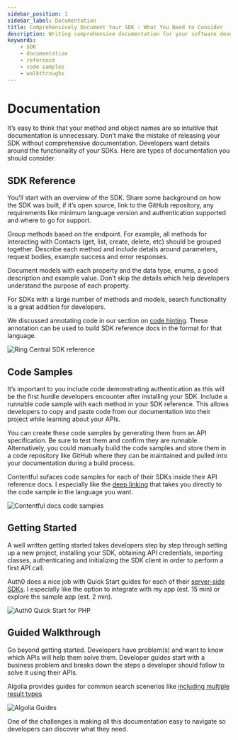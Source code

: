 ```yaml
---
sidebar_position: 1
sidebar_label: Documentation
title: Comprehensively Document Your SDK - What You Need to Consider
description: Writing comprehensive documentation for your software development kit (SDK) is critical for developers to understand your product and get the most out of it. Include an overview, SDK reference, code samples, getting started guide, and guided walkthroughs.
keywords:
    - SDK
    - documentation
    - reference
    - code samples
    - walkthroughs
---
```


# Documentation

It’s easy to think that your method and object names are so intuitive that documentation is unnecessary. Don’t make the mistake of releasing your SDK without comprehensive documentation. Developers want details around the functionality of your SDKs. Here are types of documentation you should consider.

## SDK Reference
You’ll start with an overview of the SDK. Share some background on how the SDK was built, if it’s open source, link to the GitHub repository, any requirements like minimum language version and authentication supported and where to go for support. 

Group methods based on the endpoint. For example, all methods for interacting with Contacts (get, list, create, delete, etc) should be grouped together. Describe each method and include details around parameters, request bodies, example success and error responses.

Document models with each property and the data type, enums, a good description and example value. Don’t skip the details which help developers understand the purpose of each property.

For SDKs with a large number of methods and models, search functionality is a great addition for developers. 

We discussed annotating code in our section on [code hinting](/docs/best-practices/design/code-hinting). These annotation can be used to build SDK reference docs in the format for that language. 

![Ring Central SDK reference](/img/support-docs-ringcentral-javadoc.png)

## Code Samples
It’s important to you include code demonstrating authentication as this will be the first hurdle developers encounter after installing your SDK. Include a runnable code sample with each method in your SDK reference. This allows developers to copy and paste code from our documentation into their project while learning about your APIs.

You can create these code samples by generating them from an API specification. Be sure to test them and confirm they are runnable. Alternatively, you could manually build the code samples and store them in a code repository like GitHub where they can be maintained and pulled into your documentation during a build process. 

Contentful sufaces code samples for each of their SDKs inside their API reference docs. I especially like the [deep linking](https://www.contentful.com/developers/docs/references/content-delivery-api/#/reference/content-types/content-model/get-the-content-model-of-a-space/console/js) that takes you directly to the code sample in the language you want.

![Contentful docs code samples](/img/support-docs-contentful-code-samples.png)

## Getting Started
A well written getting started takes developers step by step through setting up a new project, installing your SDK, obtaining API credentials, importing classes, authenticating and initializing the SDK client in order to perform a first API call.

Auth0 does a nice job with Quick Start guides for each of their [server-side SDKs](https://auth0.com/docs/quickstart/backend/php). I especially like the option to integrate with my app (est. 15 min) or explore the sample app (est. 2 min).

![Auth0 Quick Start for PHP](/img/support-docs-auth0-quickstart.png)

## Guided Walkthrough
Go beyond getting started. Developers have problem(s) and want to know which APIs will help them solve them. Developer guides start with a business problem and breaks down the steps a developer should follow to solve it using their APIs. 

Algolia provides guides for common search scenerios like [including multiple result types](https://www.algolia.com/doc/ui-libraries/autocomplete/guides/including-multiple-result-types/)

![Algolia Guides](/img/support-docs-algolia-guides.png)

One of the challenges is making all this documentation easy to navigate so developers can  discover what they need.